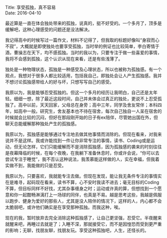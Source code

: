 Title: 享受孤独，真不容易  
Date: 2016-04-10  


最近算是一直在体会独处带来的孤独，说真的，挺不好受的。一个多月了，顶多是缓解吧，这种心理感受的问题还是没法解决。

我记得高中的时候写过一篇作文，材料不记得了，但我取的标题好像叫“身寂而心不寂”，大概就是即使独处也要享受孤独，当时举的例证也比较简单，李白寄情于酒，曹操志在天下，均不感孤独。当时的我以为，只要专注于做一些喜爱的事情，我将不会感到孤独，这个认识从现在来看，还是有些浅薄了。

独处是一种物理状态，孤独是一种感受及心理状态，所以也被称为孤独感。有一个观点，我想对于很多人都比较适用，包括我自己，即独处会让人产生孤独感。我并不想讨论孤独感带给人的好与坏，只想写写自己的感受。

我原以为，我是能够忍受孤独的。但这一个多月的经历让我明白，自己还是太年轻。细细一想，除了最近这段时间，自己并未体会过真正的独处，更说不上忍受孤独了。高中以前，天天回家，父母总在身旁；高中三年，同学及舍友常伴；本科四年，如高中一般。研究生，舍友基本也不待在宿舍，每次自己独自一人呆在宿舍的时候就会比较的沉闷，但好在那段刚开始的日子有ex陪伴，尽管她出国在外，但聊天总能缓解那种独处产生的孤独感。

我原以为，孤独感是能够通过专注地去做其他事情而消除的。但现在看来，对我来说并不是这样。我或许能找到一件让你非常专注的事情，读书、Coding或是运动，但无论怎样，它们只能缓解而不是消除孤独感，因为孤独感的袭来的时刻往往是夜幕降临的时候，在每个夜晚，在我躺下准备休息时，你或许会说，“你可以去尝试专注于睡觉”，我不否认这种说法，我羡慕能这样做的人，实在幸福，但我着实做不到，我能做的只是忍受。

我原以为，只要喜欢，我就能专注去做。但现在发现，能让我无条件专注的事情实在是难寻，起码现在看来，读书不算，心不安时我读不进去；毫无目标的Coding不算，但目标同样不好找，尤其杂事缠身之时；运动或许真的算，但想找到一个愿意和你一起酣畅淋漓打上一场球的同伴，也真是不易。越是思考这些，我越是佩服以跑步、健身为爱好的那些人，尤其是没人陪伴的情况下，这样的人，内心都不会太脆弱吧，或许他们确实是在享受那种孤独。而我这种，唉。

现在的我，暂时放弃去完全消除这种孤独感了，让自己更坚强，忍受它。半夜醒来就醒来吧，再睡过去就是了；入睡不深，那就接受它，而不是因惶恐而受到更严重的影响；无聊，找朋友聊，找朋友玩。享受这种孤独吧，人生，还怪长的。


